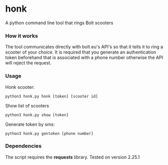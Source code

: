 # honk
A python command line tool that rings Bolt scooters

### How it works ###
The tool communicates directly with bolt.eu's API's so that it tells it to ring a scooter of your choice. It is required that you generate an authentication token beforehand that is associated with a phone number otherwise the API will reject the request.

### Usage ###
Honk scooter:
```console
python3 honk.py honk [token] [scooter id]
```

Show list of scooters
```console
python3 honk.py show [token]
```

Generate token by sms:
```console
python3 honk.py gentoken [phone number]
```

### Dependencies ###
The script requires the **requests** library. Tested on version 2.25.1
